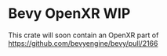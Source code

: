 # Bevy OpenXR WIP

This crate will soon contain an OpenXR part of https://github.com/bevyengine/bevy/pull/2166
